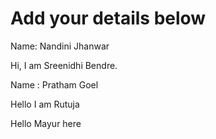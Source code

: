 # Add your details below

Name: Nandini Jhanwar

Hi, I am Sreenidhi Bendre.

Name : Pratham Goel

Hello I am Rutuja

Hello Mayur here

